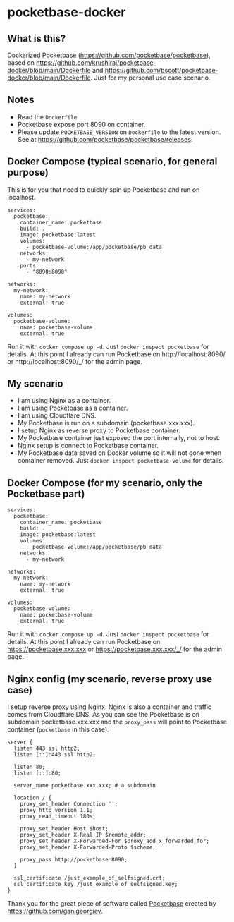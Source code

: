# pocketbase-docker

## What is this?

Dockerized Pocketbase (https://github.com/pocketbase/pocketbase), based on https://github.com/krushiraj/pocketbase-docker/blob/main/Dockerfile and https://github.com/bscott/pocketbase-docker/blob/main/Dockerfile. Just for my personal use case scenario.

## Notes

- Read the `Dockerfile`.
- Pocketbase expose port 8090 on container.
- Please update `POCKETBASE_VERSION` on `Dockerfile` to the latest version. See at https://github.com/pocketbase/pocketbase/releases.

## Docker Compose (typical scenario, for general purpose)

This is for you that need to quickly spin up Pocketbase and run on localhost.

```
services:
  pocketbase:
    container_name: pocketbase
    build: .
    image: pocketbase:latest
    volumes:
      - pocketbase-volume:/app/pocketbase/pb_data
    networks:
      - my-network
    ports:
      - "8090:8090"

networks:
  my-network:
    name: my-network
    external: true

volumes:
  pocketbase-volume:
    name: pocketbase-volume
    external: true
```

Run it with `docker compose up -d`. Just `docker inspect pocketbase` for details. At this point I already can run Pocketbase on http://localhost:8090/ or http://localhost:8090/_/ for the admin page.

## My scenario

- I am using Nginx as a container.
- I am using Pocketbase as a container.
- I am using Cloudflare DNS.
- My Pocketbase is run on a subdomain (pocketbase.xxx.xxx).
- I setup Nginx as reverse proxy to Pocketbase container.
- My Pocketbase container just exposed the port internally, not to host.
- Nginx setup is connect to Pocketbase container.
- My Pocketbase data saved on Docker volume so it will not gone when container removed. Just `docker inspect pocketbase-volume` for details.

## Docker Compose (for my scenario, only the Pocketbase part)

```
services:
  pocketbase:
    container_name: pocketbase
    build: .
    image: pocketbase:latest
    volumes:
      - pocketbase-volume:/app/pocketbase/pb_data
    networks:
      - my-network

networks:
  my-network:
    name: my-network
    external: true

volumes:
  pocketbase-volume:
    name: pocketbase-volume
    external: true
```

Run it with `docker compose up -d`. Just `docker inspect pocketbase` for details. At this point I already can run Pocketbase on https://pocketbase.xxx.xxx or https://pocketbase.xxx.xxx/_/ for the admin page.

## Nginx config (my scenario, reverse proxy use case)

I setup reverse proxy using Nginx. Nginx is also a container and traffic comes from Cloudflare DNS. As you can see the Pocketbase is on subdomain pocketbase.xxx.xxx and the `proxy_pass` will point to Pocketbase container (`pocketbase` in this case).

```
server {
  listen 443 ssl http2;
  listen [::]:443 ssl http2;

  listen 80;
  listen [::]:80;

  server_name pocketbase.xxx.xxx; # a subdomain

  location / {
    proxy_set_header Connection '';
    proxy_http_version 1.1;
    proxy_read_timeout 180s;

    proxy_set_header Host $host;
    proxy_set_header X-Real-IP $remote_addr;
    proxy_set_header X-Forwarded-For $proxy_add_x_forwarded_for;
    proxy_set_header X-Forwarded-Proto $scheme;

    proxy_pass http://pocketbase:8090;
  }

  ssl_certificate /just_example_of_selfsigned.crt;
  ssl_certificate_key /just_example_of_selfsigned.key;
}
```

Thank you for the great piece of software called [Pocketbase](https://github.com/pocketbase/pocketbase) created by https://github.com/ganigeorgiev.
